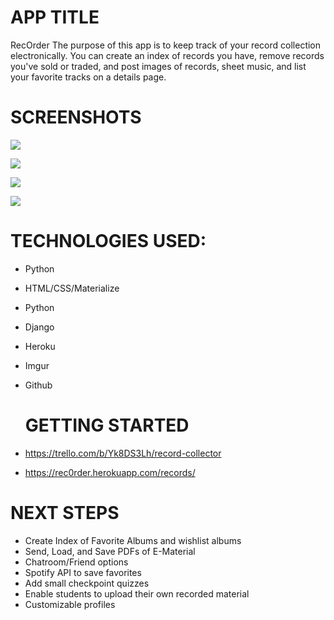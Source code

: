 # APP TITLE
RecOrder The purpose of this app is to keep track of your record collection electronically. You can create an index of records you have, remove records you've sold or traded, and post images of records, sheet music, and list your favorite tracks on a details page. 

# SCREENSHOTS

![](https://i.imgur.com/PniowiU.png)

![](https://i.imgur.com/Silw5PR.png)

![](https://i.imgur.com/z97lqjX.png)

![](https://i.imgur.com/MMtdZ7k.png)

# TECHNOLOGIES USED: 
- Python
- HTML/CSS/Materialize
- Python
- Django 
- Heroku
- Imgur
- Github
  
  # GETTING STARTED
 - https://trello.com/b/Yk8DS3Lh/record-collector
 - https://rec0rder.herokuapp.com/records/

# NEXT STEPS 

- Create Index of Favorite Albums and wishlist albums
- Send, Load, and Save PDFs of E-Material
- Chatroom/Friend options
- Spotify API to save favorites
- Add small checkpoint quizzes
- Enable students to upload their own recorded material 
- Customizable profiles